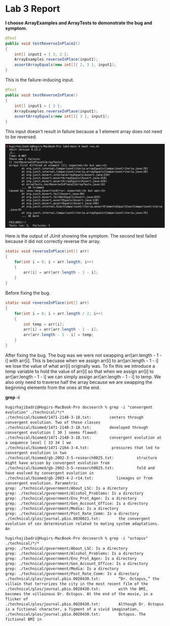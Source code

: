 # Lab 3 Report

**I choose ArrayExamples and ArrayTests to demonstrate the bug and symptom.**

```java
@Test
public void testReverseInPlace2()
{
    int[] input1 = { 3, 2 };
    ArrayExamples.reverseInPlace(input1);
    assertArrayEquals(new int[]{ 2, 3 }, input1);
}
```

This is the failure-inducing input.

```java
@Test
public void testReverseInPlace()
{
    int[] input1 = { 3 };
    ArrayExamples.reverseInPlace(input1);
    assertArrayEquals(new int[]{ 3 }, input1);
}
```

This input doesn't result in failure because a 1 element array does not need to be reversed.

![Symptom output](symptom_output.png)

Here is the output of JUnit showing the symptom. The second test failed because it did not correctly reverse the array.

```java
static void reverseInPlace(int[] arr)
{
    for(int i = 0; i < arr.length; i++)
    {
        arr[i] = arr[arr.length - 1 - i];
    }
}
```

Before fixing the bug.

```java
static void reverseInPlace(int[] arr)
{
    for(int i = 0; i < arr.length / 2; i++)
    {
        int temp = arr[i];
        arr[i] = arr[arr.length - 1 - i];
        arr[arr.length - 1 - i] = temp;
    }
}
```

After fixing the bug. The bug was we were not swapping arr[arr.length - 1 - i] with arr[i]. This is becuase when we assign arr[i] to arr[arr.length - 1 - i] we  lose the value of what arr[i] originally was. To fix this we introduce a temp variable to hold the value of arr[i] so that when we assign arr[i] to arr[arr.length - 1 - i] we can simply assign arr[arr.length - 1 - i] to temp. We also only need to traverse half the array because we are swapping the beginning elements from the ones at the end.

**grep -i**

```shell
hugirhajibadri@Hugirs-MacBook-Pro docsearch % grep -i "convergent evolution" ./technical/*/*
./technical/biomed/1471-2148-3-18.txt:        centers through convergent evolution. Two of these classes
./technical/biomed/1471-2148-3-18.txt:        developed through convergent evolution [ 30 ] seems flawed:
./technical/biomed/1471-2148-3-18.txt:        convergent evolution at a sequence level [ 33 34 ] we
./technical/biomed/1471-2164-3-4.txt:          pressures that led to convergent evolution in two
./technical/biomed/gb-2002-3-5-research0025.txt:          structure might have arisen by convergent evolution from
./technical/biomed/gb-2002-3-5-research0025.txt:          fold and have evolved by convergent evolution in
./technical/biomed/gb-2003-4-2-r14.txt:          lineages or from convergent evolution. Parametric
grep: ./technical/government/About_LSC: Is a directory
grep: ./technical/government/Alcohol_Problems: Is a directory
grep: ./technical/government/Env_Prot_Agen: Is a directory
grep: ./technical/government/Gen_Account_Office: Is a directory
grep: ./technical/government/Media: Is a directory
grep: ./technical/government/Post_Rate_Comm: Is a directory
./technical/plos/journal.pbio.0030021.txt:        the convergent evolution of sex determination related to mating system adaptations. An
```

```shell
hugirhajibadri@Hugirs-MacBook-Pro docsearch % grep -i "octopus" ./technical/*/*             
grep: ./technical/government/About_LSC: Is a directory
grep: ./technical/government/Alcohol_Problems: Is a directory
grep: ./technical/government/Env_Prot_Agen: Is a directory
grep: ./technical/government/Gen_Account_Office: Is a directory
grep: ./technical/government/Media: Is a directory
grep: ./technical/government/Post_Rate_Comm: Is a directory
./technical/plos/journal.pbio.0020430.txt:        “Dr. Octopus,” the villain that terrorizes the city in the most recent film of the
./technical/plos/journal.pbio.0020430.txt:        with the BMI, becomes the villainous Dr. Octopus. At the end of the movie, in a flicker of
./technical/plos/journal.pbio.0020430.txt:        Although Dr. Octopus is a fictional character, a figment of a vivid imagination,
./technical/plos/journal.pbio.0020430.txt:        Octopus. The fictional BMI in 
```


